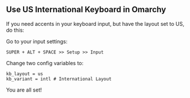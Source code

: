 ## Use US International Keyboard in Omarchy

If you need accents in your keyboard input, but have the layout set to US, do this:

Go to your input settings:

`SUPER + ALT + SPACE >> Setup >> Input`

Change two config variables to:

```
kb_layout = us 
kb_variant = intl # International Layout 
```

You are all set!